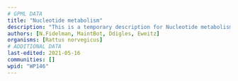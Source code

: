 ```yaml
---
# GPML DATA
title: "Nucleotide metabolism"
description: "This is a temporary description for Nucleotide metabolism"
authors: [N.Fidelman, MaintBot, Ddigles, Eweitz]
organisms: [Rattus norvegicus]
# ADDITIONAL DATA
last-edited: 2021-05-16
communities: []
wpid: "WP146"
---
```

